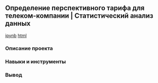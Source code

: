 ## Определение перспективного тарифа для телеком-компании | Статистический анализ данных  
[ipynb](https://github.com/moseevaevgeniya/-yandex_praktikum/blob/main/4.Статистический%20анализ%20данных/mobile_operator_project%20(1).ipynb) [html]()
### Описание проекта  
### Навыки и инструменты  
### Вывод  

